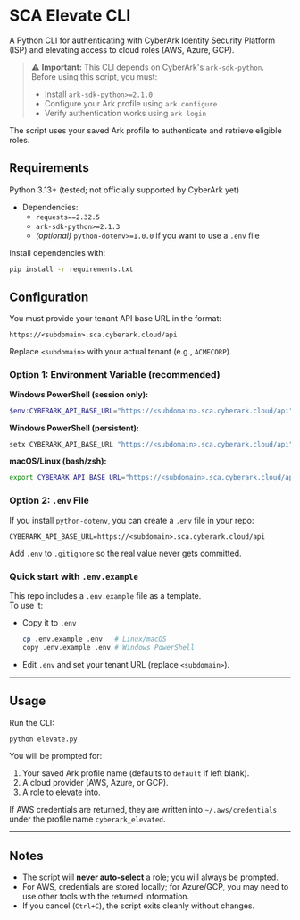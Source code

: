 # SCA Elevate CLI

A Python CLI for authenticating with CyberArk Identity Security Platform (ISP) and elevating access to cloud roles (AWS, Azure, GCP).

> ⚠️ **Important:** This CLI depends on CyberArk's `ark-sdk-python`.  
> Before using this script, you must:
> - Install `ark-sdk-python>=2.1.0`
> - Configure your Ark profile using `ark configure`
> - Verify authentication works using `ark login`

The script uses your saved Ark profile to authenticate and retrieve eligible roles.

## Requirements

 Python 3.13+ (tested; not officially supported by CyberArk yet)
- Dependencies:
  - `requests==2.32.5`
  - `ark-sdk-python>=2.1.3`
  - *(optional)* `python-dotenv>=1.0.0` if you want to use a `.env` file


Install dependencies with:

```bash
pip install -r requirements.txt
```

## Configuration

You must provide your tenant API base URL in the format:

```
https://<subdomain>.sca.cyberark.cloud/api
```
Replace `<subdomain>` with your actual tenant (e.g., `ACMECORP`).

### Option 1: Environment Variable (recommended)

**Windows PowerShell (session only):**

```powershell
$env:CYBERARK_API_BASE_URL="https://<subdomain>.sca.cyberark.cloud/api"
```

**Windows PowerShell (persistent):**

```powershell
setx CYBERARK_API_BASE_URL "https://<subdomain>.sca.cyberark.cloud/api"
```

**macOS/Linux (bash/zsh):**

```bash
export CYBERARK_API_BASE_URL="https://<subdomain>.sca.cyberark.cloud/api"
```

### Option 2: `.env` File

If you install `python-dotenv`, you can create a `.env` file in your repo:

```
CYBERARK_API_BASE_URL=https://<subdomain>.sca.cyberark.cloud/api
```

Add `.env` to `.gitignore` so the real value never gets committed.

### Quick start with `.env.example`

This repo includes a `.env.example` file as a template.  
To use it:

- Copy it to `.env`  
  ```bash
  cp .env.example .env   # Linux/macOS
  copy .env.example .env # Windows PowerShell
  ```
- Edit `.env` and set your tenant URL (replace `<subdomain>`).

---

## Usage

Run the CLI:

```bash
python elevate.py
```

You will be prompted for:
1. Your saved Ark profile name (defaults to `default` if left blank).
2. A cloud provider (AWS, Azure, or GCP).
3. A role to elevate into.

If AWS credentials are returned, they are written into `~/.aws/credentials` under the profile name `cyberark_elevated`.

---

## Notes

- The script will **never auto-select** a role; you will always be prompted.
- For AWS, credentials are stored locally; for Azure/GCP, you may need to use other tools with the returned information.
- If you cancel (`Ctrl+C`), the script exits cleanly without changes.
